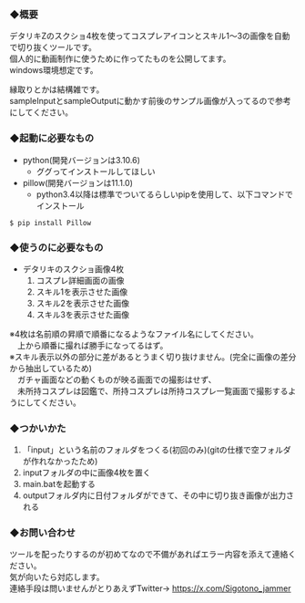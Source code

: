 ### ◆概要  
デタリキZのスクショ4枚を使ってコスプレアイコンとスキル1～3の画像を自動で切り抜くツールです。  
個人的に動画制作に使うために作ってたものを公開してます。  
windows環境想定です。

縁取りとかは結構雑です。  
sampleInputとsampleOutputに動かす前後のサンプル画像が入ってるので参考にしてください。  

### ◆起動に必要なもの  
 - python(開発バージョンは3.10.6)  
   - ググってインストールしてほしい  
 - pillow(開発バージョンは11.1.0)  
   - python3.4以降は標準でついてるらしいpipを使用して、以下コマンドでインストール  
```
$ pip install Pillow
```

### ◆使うのに必要なもの  
 - デタリキのスクショ画像4枚  
    1. コスプレ詳細画面の画像  
    2. スキル1を表示させた画像  
    3. スキル2を表示させた画像  
    4. スキル3を表示させた画像

※4枚は名前順の昇順で順番になるようなファイル名にしてください。  
　上から順番に撮れば勝手になってるはず。  
※スキル表示以外の部分に差があるとうまく切り抜けません。(完全に画像の差分から抽出しているため)  
　ガチャ画面などの動くものが映る画面での撮影はせず、  
　未所持コスプレは図鑑で、所持コスプレは所持コスプレ一覧画面で撮影するようにしてください。  

### ◆つかいかた  
1. 「input」という名前のフォルダをつくる(初回のみ)(gitの仕様で空フォルダが作れなかったため)  
2. inputフォルダの中に画像4枚を置く  
3. main.batを起動する  
4. outputフォルダ内に日付フォルダができて、その中に切り抜き画像が出力される  

### ◆お問い合わせ  
ツールを配ったりするのが初めてなので不備があればエラー内容を添えて連絡ください。  
気が向いたら対応します。  
連絡手段は問いませんがとりあえずTwitter→ https://x.com/Sigotono_jammer  
